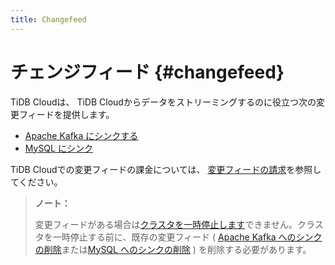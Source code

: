 ```yaml
---
title: Changefeed
---
```


# チェンジフィード {#changefeed}

TiDB Cloudは、 TiDB Cloudからデータをストリーミングするのに役立つ次の変更フィードを提供します。

-   [Apache Kafka にシンクする](/tidb-cloud/changefeed-sink-to-apache-kafka.md)
-   [MySQL にシンク](/tidb-cloud/changefeed-sink-to-mysql.md)

TiDB Cloudでの変更フィードの課金については、 [変更フィードの請求](/tidb-cloud/tidb-cloud-billing-tcu.md)を参照してください。

> **ノート：**
>
> 変更フィードがある場合は[クラスタを一時停止します](/tidb-cloud/pause-or-resume-tidb-cluster.md)できません。クラスタを一時停止する前に、既存の変更フィード ( [Apache Kafka へのシンクの削除](/tidb-cloud/changefeed-sink-to-apache-kafka.md#delete-a-sink)または[MySQL へのシンクの削除](/tidb-cloud/changefeed-sink-to-mysql.md#delete-a-sink) ) を削除する必要があります。
